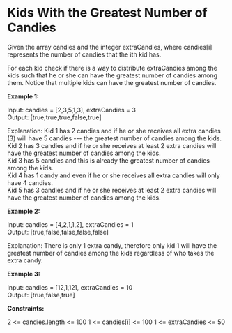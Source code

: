 # Kids With the Greatest Number of Candies

Given the array candies and the integer extraCandies, where candies[i] represents the number of candies that the ith kid has.

For each kid check if there is a way to distribute extraCandies among the kids such that he or she can have the greatest number of candies among them. Notice that multiple kids can have the greatest number of candies.


**Example 1:**

Input: candies = [2,3,5,1,3], extraCandies = 3<br>
Output: [true,true,true,false,true]<br>

Explanation: 
Kid 1 has 2 candies and if he or she receives all extra candies (3) will have 5 candies --- the greatest number of candies among the kids.<br> 
Kid 2 has 3 candies and if he or she receives at least 2 extra candies will have the greatest number of candies among the kids.<br> 
Kid 3 has 5 candies and this is already the greatest number of candies among the kids.<br> 
Kid 4 has 1 candy and even if he or she receives all extra candies will only have 4 candies.<br>
Kid 5 has 3 candies and if he or she receives at least 2 extra candies will have the greatest number of candies among the kids. 

**Example 2:**

Input: candies = [4,2,1,1,2], extraCandies = 1<br>
Output: [true,false,false,false,false]<br>

Explanation: There is only 1 extra candy, therefore only kid 1 will have the greatest number of candies among the kids regardless of who takes the extra candy.

**Example 3:**

Input: candies = [12,1,12], extraCandies = 10<br>
Output: [true,false,true]

**Constraints:**

2 <= candies.length <= 100
1 <= candies[i] <= 100
1 <= extraCandies <= 50